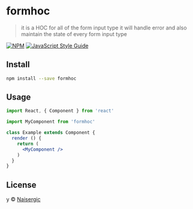 # formhoc

> it is a HOC for all of the form input type it will handle error and also maintain the state of every form input type

[![NPM](https://img.shields.io/npm/v/formhoc.svg)](https://www.npmjs.com/package/formhoc) [![JavaScript Style Guide](https://img.shields.io/badge/code_style-standard-brightgreen.svg)](https://standardjs.com)

## Install

```bash
npm install --save formhoc
```

## Usage

```jsx
import React, { Component } from 'react'

import MyComponent from 'formhoc'

class Example extends Component {
  render () {
    return (
      <MyComponent />
    )
  }
}
```

## License

y © [Naisergic](https://github.com/Naisergic)
